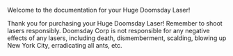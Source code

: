 Welcome to the documentation for your Huge Doomsday Laser!

Thank you for purchasing your Huge Doomsday Laser! Remember to shoot lasers responsibly. Doomsday Corp is not responsible for any negative effects of any lasers, including death, dismemberment, scalding, blowing up New York City, erradicating all ants, etc.
